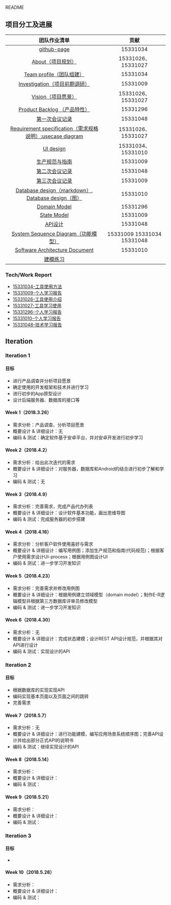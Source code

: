 README

## 项目分工及进展

|                  团队作业清单                  |        贡献         |
| :--------------------------------------: | :---------------: |
| [github-page](https://dramatictickets.github.io/dashboard) |     15331034      |
| [About（项目规划）](https://github.com/dramaticTickets/dramatic-tickets/blob/master/ABOUT.md) | 15331026、15331027 |
| [Team profile（团队组建）](https://github.com/dramaticTickets/dramatic-tickets/blob/master/documents/1_responsibility_assignment.md) |     15331034      |
| [ Investigation（项目前期调研）](https://github.com/dramaticTickets/dramatic-tickets/blob/master/documents/3_Product_survey_report.md) |     15331009      |
| [ Vision（项目愿景）](https://github.com/dramaticTickets/dramatic-tickets/blob/master/documents/4_vision.md) | 15331026、15331027 |
| [ Product Backlog （产品特性）](https://github.com/dramaticTickets/dramatic-tickets/blob/master/documents/5_product_backlog_initial.md) |     15331296      |
| [第一次会议记录](https://github.com/dramaticTickets/dramatic-tickets/blob/master/documents/2_meet_recordings.md) |     15331048      |
| [ Requirement specification（需求规格说明）:usecase diagram](https://github.com/dramaticTickets/dramatic-tickets/blob/master/documents/8_use_case.md) | 15331026、15331027 |
| [UI design](https://github.com/dramaticTickets/dramatic-tickets/blob/master/documents/7_Design.md) | 15331034、15331010 |
| [生产规范与指南](https://github.com/dramaticTickets/dramatic-tickets/blob/master/documents/9_code_style.md) |     15331009      |
| [第二次会议记录](https://github.com/dramaticTickets/dramatic-tickets/blob/master/documents/2_meet_recordings.md) |     15331048      |
| [第三次会议记录](https://github.com/dramaticTickets/dramatic-tickets/blob/master/documents/2_meet_recordings.md) |     15331009      |
| [Database design（markdown）](https://github.com/dramaticTickets/dramatic-tickets/blob/master/documents/7_Design.md), [Database design（图）](https://raw.githubusercontent.com/dramaticTickets/dramatic-tickets/master/pictures/小组作业ER建模.png) |     15331010      |
| [Domain Model](https://github.com/dramaticTickets/dramatic-tickets/blob/master/documents/10_domain_model.md) |     15331296      |
| [State Model](https://github.com/dramaticTickets/dramatic-tickets/blob/master/documents/12_state_model.md) |     15331009      |
| [API设计](https://github.com/dramaticTickets/dramatic-tickets/blob/master/documents/7_Design.md) |     15331048      |
| [System Sequence Diagram（功能模型）](https://github.com/dramaticTickets/dramatic-tickets/blob/master/documents/12_System_Sequence_Diagram.md) |  15331009  15331034  15331048  |
| [Software Architecture Document ](https://github.com/dramaticTickets/dramatic-tickets/blob/master/documents/14_Software_Architecture_Document.md) |      15331010          |
| [ 建模练习 ](https://github.com/dramaticTickets/dramatic-tickets/tree/master/documents/Modeling_Training) |                   |
### Tech/Work Report

- [15331034-工具使用方法](https://chenxy296.github.io/week%203/2018/04/15/工具使用方法.html)
- [15331009-个人学习报告](https://zichang06.github.io/2018/04/14/UMLlearningReport/)
- [15331026-工具使用介绍](https://github.com/dramaticTickets/dramatic-tickets/blob/master/documents/Tech_Work_Report/15331026_%E9%99%88%E6%A5%A0_%E5%B7%A5%E5%85%B7%E4%BD%BF%E7%94%A8%E4%BB%8B%E7%BB%8D.md)
- [15331027-工具学习使用](https://github.com/dramaticTickets/dramatic-tickets/blob/master/documents/Tech_Work_Report/15331027_%E9%99%88%E7%A5%BA%E5%8D%8E_%E5%B7%A5%E5%85%B7%E4%BD%BF%E7%94%A8%E6%96%B9%E6%B3%95.md)
- [15331296-个人学习报告](https://github.com/dramaticTickets/dramatic-tickets/blob/master/documents/Tech_Work_Report/15331296_%E7%8E%8B%E5%87%8C%E9%94%8B_%E6%8A%80%E6%9C%AF%E5%AD%A6%E4%B9%A0%E6%8A%A5%E5%91%8A.md)
- [15331010-个人学习报告](https://cicicigar.github.io/2018/04/14/SpringMVC学习报告/)
- [15331048-技术学习报告](https://github.com/dramaticTickets/dramatic-tickets/blob/master/documents/Tech_Work_Report/15331048_%E6%8A%80%E6%9C%AF%E5%AD%A6%E4%B9%A0%E6%8A%A5%E5%91%8A.md)



## Iteration

### Iteration 1

#### 目标

- 进行产品调查并分析项目愿景
- 确定使用的开发框架和技术并进行学习
- 进行初步的App原型设计
- 设计后端服务器、数据库的接口等

#### Week 1（2018.3.26）

- 需求分析：产品调查、分析项目愿景
- 概要设计 & 详细设计：无
- 编码 & 测试：确定软件基于安卓平台，并对安卓开发进行初步学习

#### Week 2（2018.4.2）

- 需求分析：给出此次迭代的需求
- 概要设计 & 详细设计：对服务器，数据库和Android的结合进行初步了解和学习
- 编码 & 测试：无

#### Week 3（2018.4.9）

- 需求分析：完善需求，完成产品代办列表
- 概要设计 & 详细设计：设计软件基本功能，画出思维导图
- 编码 & 测试：完成服务器的初步搭建

#### Week 4（2018.4.16）

- 需求分析：分析客户软件使用喜好与需求
- 概要设计 & 详细设计：编写用例图；添加生产规范和指南(代码规范)；根据客户使用需求设计UI-process；根据用例图设计UI
- 编码 & 测试：进一步学习开发知识

#### Week 5（2018.4.23）

- 需求分析：完善需求并修改用例图
- 概要设计 & 详细设计：根据用例建立领域模型（domain model）；制作E-R逻辑模型并根据第三方数据库评审员修改模型
- 编码 & 测试：进一步学习开发知识

#### Week 6（2018.4.30）

- 需求分析：无
- 概要设计 & 详细设计：完成状态建模；设计REST API设计规范，并根据其对API进行设计
- 编码 & 测试：实现设计的API

### Iteration 2

#### 目标

- 根据数据库的实现实现API
- 编码实现基本页面以及页面之间的跳转
- 完善需求

#### Week 7（2018.5.7）

- 需求分析：无
- 概要设计 & 详细设计：进行功能建模，编写应用场景系统顺序图；完善API设计并给出部分正式API的说明书
- 编码 & 测试：继续实现设计的API

#### Week 8（2018.5.14）

- 需求分析：
- 概要设计 & 详细设计：
- 编码 & 测试：

#### Week 9（2018.5.21）

- 需求分析：
- 概要设计 & 详细设计：
- 编码 & 测试：

### Iteration 3

#### 目标

- ​

#### Week 10（2018.5.28）

- 需求分析：
- 概要设计 & 详细设计：
- 编码 & 测试：
